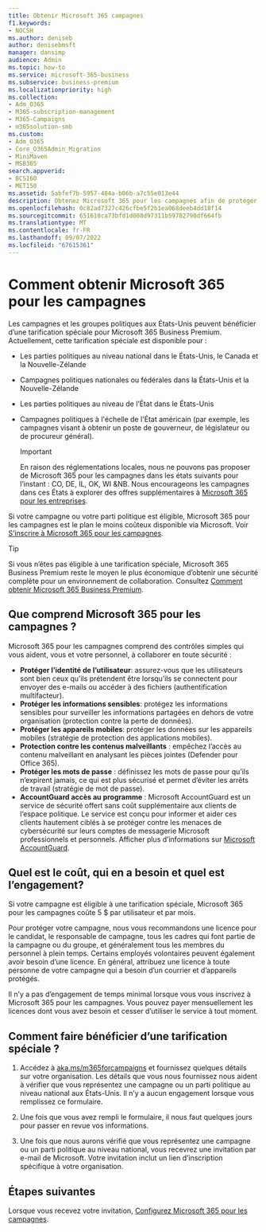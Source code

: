 ```yaml
---
title: Obtenir Microsoft 365 campagnes
f1.keywords:
- NOCSH
ms.author: deniseb
author: denisebmsft
manager: dansimp
audience: Admin
ms.topic: how-to
ms.service: microsoft-365-business
ms.subservice: business-premium
ms.localizationpriority: high
ms.collection:
- Adm_O365
- M365-subscription-management
- M365-Campaigns
- m365solution-smb
ms.custom:
- Adm_O365
- Core_O365Admin_Migration
- MiniMaven
- MSB365
search.appverid:
- BCS160
- MET150
ms.assetid: 5abfef7b-5957-484a-b06b-a7c55e013e44
description: Obtenez Microsoft 365 pour les campagnes afin de protéger votre campagne contre les menaces de cybersécurité pour la messagerie électronique, les données et les communications.
ms.openlocfilehash: 0c82ad7327c426cfbe5f2b1ea068deeb4dd18f14
ms.sourcegitcommit: 651610ca73bfd1d008d97311b59782790df664fb
ms.translationtype: MT
ms.contentlocale: fr-FR
ms.lasthandoff: 09/07/2022
ms.locfileid: "67615361"
---
```

# <a name="how-to-get-microsoft-365-for-campaigns"></a>Comment obtenir Microsoft 365 pour les campagnes

Les campagnes et les groupes politiques aux États-Unis peuvent bénéficier d’une tarification spéciale pour Microsoft 365 Business Premium. Actuellement, cette tarification spéciale est disponible pour :

- Les parties politiques au niveau national dans le États-Unis, le Canada et la Nouvelle-Zélande
- Campagnes politiques nationales ou fédérales dans la États-Unis et la Nouvelle-Zélande
- Les parties politiques au niveau de l’État dans le États-Unis
- Campagnes politiques à l'échelle de l'État américain (par exemple, les campagnes visant à obtenir un poste de gouverneur, de législateur ou de procureur général).

   > [!IMPORTANT]
   > En raison des réglementations locales, nous ne pouvons pas proposer de Microsoft 365 pour les campagnes dans les états suivants pour l’instant : CO, DE, IL, OK, WI &NB. Nous encourageons les campagnes dans ces États à explorer des offres supplémentaires à [Microsoft 365 pour les entreprises](https://www.office.com/business).

Si votre campagne ou votre parti politique est éligible, Microsoft 365 pour les campagnes est le plan le moins coûteux disponible via Microsoft. Voir [S’inscrire à Microsoft 365 pour les campagnes](m365-campaigns-sign-up.md).  

> [!TIP]
> Si vous n’êtes pas éligible à une tarification spéciale, Microsoft 365 Business Premium reste le moyen le plus économique d’obtenir une sécurité complète pour un environnement de collaboration. Consultez [Comment obtenir Microsoft 365 Business Premium](get-microsoft-365-business-premium.md).

## <a name="what-does-microsoft-365-for-campaigns-include"></a>Que comprend Microsoft 365 pour les campagnes ?

Microsoft 365 pour les campagnes comprend des contrôles simples qui vous aident, vous et votre personnel, à collaborer en toute sécurité :

- **Protéger l’identité de l’utilisateur**: assurez-vous que les utilisateurs sont bien ceux qu’ils prétendent être lorsqu’ils se connectent pour envoyer des e-mails ou accéder à des fichiers (authentification multifacteur).
- **Protéger les informations sensibles**: protégez les informations sensibles pour surveiller les informations partagées en dehors de votre organisation (protection contre la perte de données).
- **Protéger les appareils mobiles**: protéger les données sur les appareils mobiles (stratégie de protection des applications mobiles).
- **Protection contre les contenus malveillants** : empêchez l’accès au contenu malveillant en analysant les pièces jointes (Defender pour Office 365).
- **Protéger les mots de passe** : définissez les mots de passe pour qu’ils n’expirent jamais, ce qui est plus sécurisé et permet d’éviter les arrêts de travail (stratégie de mot de passe).
- **AccountGuard accès au programme** : Microsoft AccountGuard est un service de sécurité offert sans coût supplémentaire aux clients de l’espace politique. Le service est conçu pour informer et aider ces clients hautement ciblés à se protéger contre les menaces de cybersécurité sur leurs comptes de messagerie Microsoft professionnels et personnels. Afficher plus d’informations sur [Microsoft AccountGuard](https://www.microsoftaccountguard.com/).

## <a name="what-does-it-cost-who-needs-it-and-what-is-the-commitment"></a>Quel est le coût, qui en a besoin et quel est l’engagement?

Si votre campagne est éligible à une tarification spéciale, Microsoft 365 pour les campagnes coûte 5 $ par utilisateur et par mois.

Pour protéger votre campagne, nous vous recommandons une licence pour le candidat, le responsable de campagne, tous les cadres qui font partie de la campagne ou du groupe, et généralement tous les membres du personnel à plein temps. Certains employés volontaires peuvent également avoir besoin d’une licence. En général, attribuez une licence à toute personne de votre campagne qui a besoin d’un courrier et d’appareils protégés.

Il n’y a pas d’engagement de temps minimal lorsque vous vous inscrivez à Microsoft 365 pour les campagnes. Vous pouvez payer mensuellement les licences dont vous avez besoin et cesser d’utiliser le service à tout moment.

## <a name="how-do-i-qualify-for-special-pricing"></a>Comment faire bénéficier d’une tarification spéciale ?

1. Accédez à [aka.ms/m365forcampaigns](https://aka.ms/m365forcampaigns/) et fournissez quelques détails sur votre organisation. Les détails que vous nous fournissez nous aident à vérifier que vous représentez une campagne ou un parti politique au niveau national aux États-Unis. Il n’y a aucun engagement lorsque vous remplissez ce formulaire.

2. Une fois que vous avez rempli le formulaire, il nous faut quelques jours pour passer en revue vos informations.

3. Une fois que nous aurons vérifié que vous représentez une campagne ou un parti politique au niveau national, vous recevrez une invitation par e-mail de Microsoft. Votre invitation inclut un lien d’inscription spécifique à votre organisation.

## <a name="next-steps"></a>Étapes suivantes

Lorsque vous recevez votre invitation, [Configurez Microsoft 365 pour les campagnes](m365-campaigns-setup.md).
